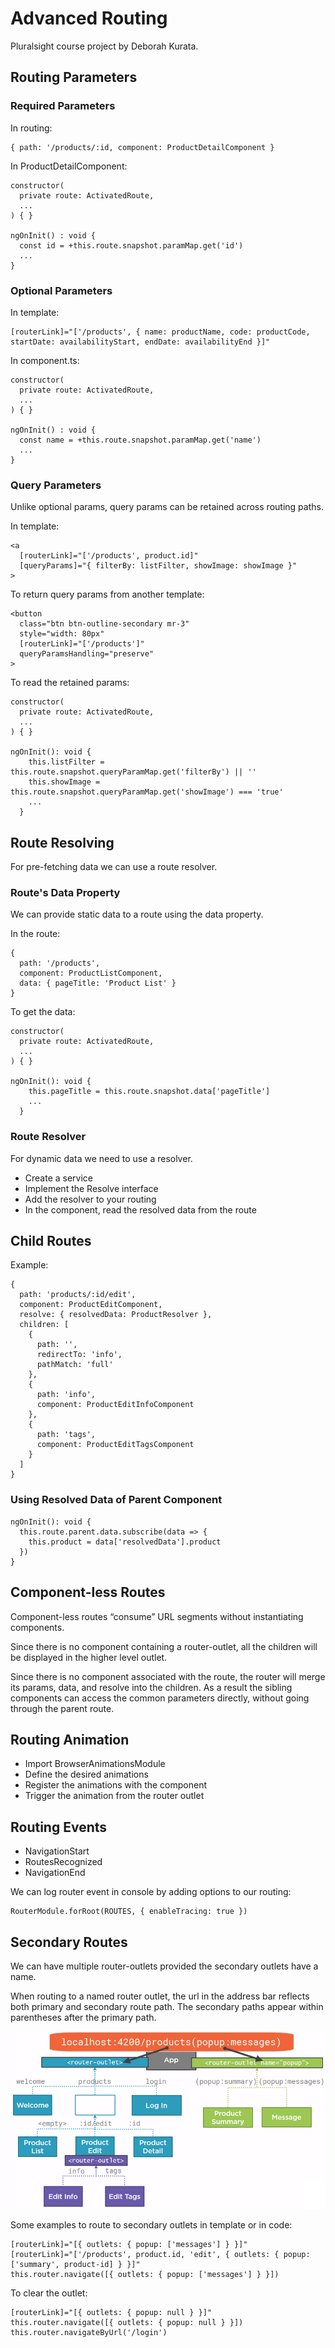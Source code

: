 # Advanced Routing

Pluralsight course project by Deborah Kurata.

## Routing Parameters

### Required Parameters

In routing:

```
{ path: '/products/:id, component: ProductDetailComponent }
```

In ProductDetailComponent:

```
constructor(
  private route: ActivatedRoute,
  ...
) { }

ngOnInit() : void {
  const id = +this.route.snapshot.paramMap.get('id')
  ...
}
```

### Optional Parameters

In template:

```
[routerLink]="['/products', { name: productName, code: productCode, startDate: availabilityStart, endDate: availabilityEnd }]"
```

In component.ts:

```
constructor(
  private route: ActivatedRoute,
  ...
) { }

ngOnInit() : void {
  const name = +this.route.snapshot.paramMap.get('name')
  ...
}
```

### Query Parameters

Unlike optional params, query params can be retained across routing paths.

In template:

```
<a
  [routerLink]="['/products', product.id]"
  [queryParams]="{ filterBy: listFilter, showImage: showImage }"
>
```

To return query params from another template:

```
<button
  class="btn btn-outline-secondary mr-3"
  style="width: 80px"
  [routerLink]="['/products']"
  queryParamsHandling="preserve"
>
```

To read the retained params:

```
constructor(
  private route: ActivatedRoute,
  ...
) { }

ngOnInit(): void {
    this.listFilter = this.route.snapshot.queryParamMap.get('filterBy') || ''
    this.showImage = this.route.snapshot.queryParamMap.get('showImage') === 'true'
    ...
  }
```

## Route Resolving

For pre-fetching data we can use a route resolver.

### Route's Data Property

We can provide static data to a route using the data property.

In the route:

```
{
  path: '/products',
  component: ProductListComponent,
  data: { pageTitle: 'Product List' }
}
```

To get the data:

```
constructor(
  private route: ActivatedRoute,
  ...
) { }

ngOnInit(): void {
    this.pageTitle = this.route.snapshot.data['pageTitle']
    ...
  }
```

### Route Resolver

For dynamic data we need to use a resolver.

- Create a service
- Implement the Resolve interface
- Add the resolver to your routing
- In the component, read the resolved data from the route

## Child Routes

Example:

```
{
  path: 'products/:id/edit',
  component: ProductEditComponent,
  resolve: { resolvedData: ProductResolver },
  children: [
    {
      path: '',
      redirectTo: 'info',
      pathMatch: 'full'
    },
    {
      path: 'info',
      component: ProductEditInfoComponent
    },
    {
      path: 'tags',
      component: ProductEditTagsComponent
    }
  ]
}
```

### Using Resolved Data of Parent Component

```
ngOnInit(): void {
  this.route.parent.data.subscribe(data => {
    this.product = data['resolvedData'].product
  })
}
```

## Component-less Routes

Component-less routes “consume” URL segments without instantiating components.

Since there is no component containing a router-outlet, all the children will be displayed in the higher level outlet.

Since there is no component associated with the route, the router will merge its params, data, and resolve into the children. As a result the sibling components can access the common parameters directly, without going through the parent route.

## Routing Animation

- Import BrowserAnimationsModule
- Define the desired animations
- Register the animations with the component
- Trigger the animation from the router outlet

## Routing Events

- NavigationStart
- RoutesRecognized
- NavigationEnd

We can log router event in console by adding options to our routing:

```
RouterModule.forRoot(ROUTES, { enableTracing: true })
```

## Secondary Routes

We can have multiple router-outlets provided the secondary outlets have a name.

When routing to a named router outlet, the url in the address bar reflects both primary and secondary route path. The secondary paths appear within parentheses after the primary path.

![App Structure](app-structure.png)

Some examples to route to secondary outlets in template or in code:

```
[routerLink]="[{ outlets: { popup: ['messages'] } }]"
[routerLink]="['/products', product.id, 'edit', { outlets: { popup: ['summary', product-id] } }]"
this.router.navigate([{ outlets: { popup: ['messages'] } }])
```

To clear the outlet:

```
[routerLink]="[{ outlets: { popup: null } }]"
this.router.navigate([{ outlets: { popup: null } }])
this.router.navigateByUrl('/login')
```
